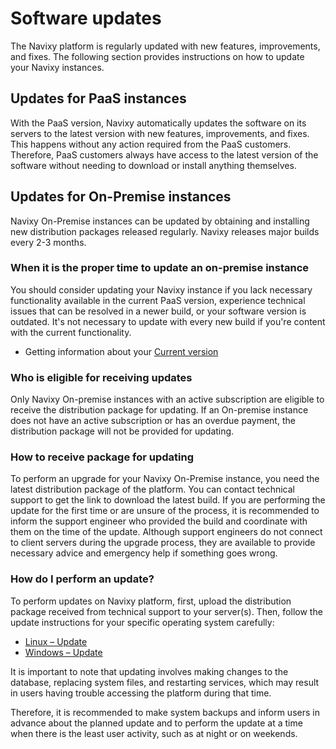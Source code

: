 # Software updates

The Navixy platform is regularly updated with new features, improvements, and fixes. The following section provides instructions on how to update your Navixy instances.

## Updates for PaaS instances

With the PaaS version, Navixy automatically updates the software on its servers to the latest version with new features, improvements, and fixes. This happens without any action required from the PaaS customers. Therefore, PaaS customers always have access to the latest version of the software without needing to download or install anything themselves.

## Updates for On-Premise instances

Navixy On-Premise instances can be updated by obtaining and installing new distribution packages released regularly. Navixy releases major builds every 2-3 months.

### When it is the proper time to update an on-premise instance

You should consider updating your Navixy instance if you lack necessary functionality available in the current PaaS version, experience technical issues that can be resolved in a newer build, or your software version is outdated. It's not necessary to update with every new build if you're content with the current functionality.

- Getting information about your [Current version](software-updates/current-version.md)

### Who is eligible for receiving updates

Only Navixy On-premise instances with an active subscription are eligible to receive the distribution package for updating. If an On-premise instance does not have an active subscription or has an overdue payment, the distribution package will not be provided for updating.

### How to receive package for updating

To perform an upgrade for your Navixy On-Premise instance, you need the latest distribution package of the platform. You can contact technical support to get the link to download the latest build. If you are performing the update for the first time or are unsure of the process, it is recommended to inform the support engineer who provided the build and coordinate with them on the time of the update. Although support engineers do not connect to client servers during the upgrade process, they are available to provide necessary advice and emergency help if something goes wrong.

### How do I perform an update?

To perform updates on Navixy platform, first, upload the distribution package received from technical support to your server(s). Then, follow the update instructions for your specific operating system carefully:

- [Linux – Update](../../on-premise-home/on-premise/platform-installation/update/update-linux/automatic-update-linux.md)
- [Windows – Update](../../on-premise-home/on-premise/platform-installation/update/update-windows.md)

It is important to note that updating involves making changes to the database, replacing system files, and restarting services, which may result in users having trouble accessing the platform during that time.

Therefore, it is recommended to make system backups and inform users in advance about the planned update and to perform the update at a time when there is the least user activity, such as at night or on weekends.